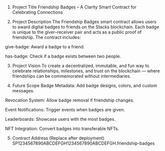 
1. Project Title
Friendship Badges – A Clarity Smart Contract for Celebrating Connections

2. Project Description
The Friendship Badges smart contract allows users to award digital badges to friends on the Stacks blockchain.
Each badge is unique to the giver–receiver pair and acts as a public proof of friendship.
The contract includes:

give-badge: Award a badge to a friend.

has-badge: Check if a badge exists between two people.

3. Project Vision
To create a decentralized, immutable, and fun way to celebrate relationships, milestones, and trust on the blockchain — where friendships can be commemorated without intermediaries.

4. Future Scope
Badge Metadata: Add badge designs, colors, and custom messages.

Revocation System: Allow badge removal if friendship changes.

Event Notifications: Trigger events when badges are given.

Leaderboards: Showcase users with the most badges.

NFT Integration: Convert badges into transferable NFTs.

5. Contract Address
(Replace after deployment)
SP1234567890ABCDEFGH1234567890ABCDEFGH.friendship-badges
